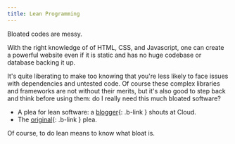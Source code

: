 ```yaml
---
title: Lean Programming
---
```


Bloated codes are messy.

With the right knowledge of of HTML, CSS, and Javascript, one can create a 
powerful website even if it is static and has no huge codebase or database backing it up.

It's quite liberating to make too knowing that you're less likely to face issues with 
dependencies and untested code. Of course these complex libraries and frameworks are not 
without their merits, but it's also good to step back and think before using them: do I 
really need this much bloated software?

- A plea for lean software: a [blogger](https://berthub.eu/articles/posts/a-2024-plea-for-lean-software/){: .b-link } shouts at Cloud.
- The [original](https://berthub.eu/articles/LeanSoftware_text.pdf){: .b-link } plea.

Of course, to do lean means to know what bloat is.